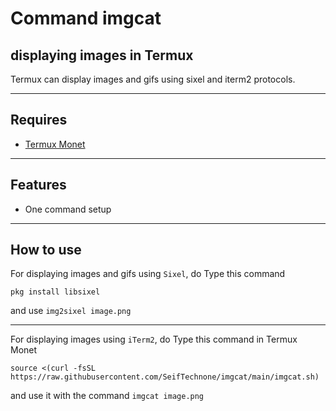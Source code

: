 # Command imgcat
## displaying images in Termux
Termux can display images and gifs using sixel and iterm2 protocols.
***
## Requires
+ [Termux Monet](https://github.com/KitsunedFox/termux-monet/releases)
***
## Features
+ One command setup
***
## How to use
For displaying images and gifs using `Sixel`, do Type this command
```shell
pkg install libsixel
```
and use `img2sixel image.png`
***
For displaying images using `iTerm2`, do Type this command in Termux Monet
```shell
source <(curl -fsSL https://raw.githubusercontent.com/SeifTechnone/imgcat/main/imgcat.sh)
```
and use it with the command `imgcat image.png`